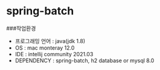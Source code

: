 # spring-batch

###작업환경

- 프로그래밍 언어 : java(jdk 1.8)
- OS : mac monteray 12.0
- IDE : intellij community 2021.03
- DEPENDENCY : spring-batch, h2 database or mysql 8.0
